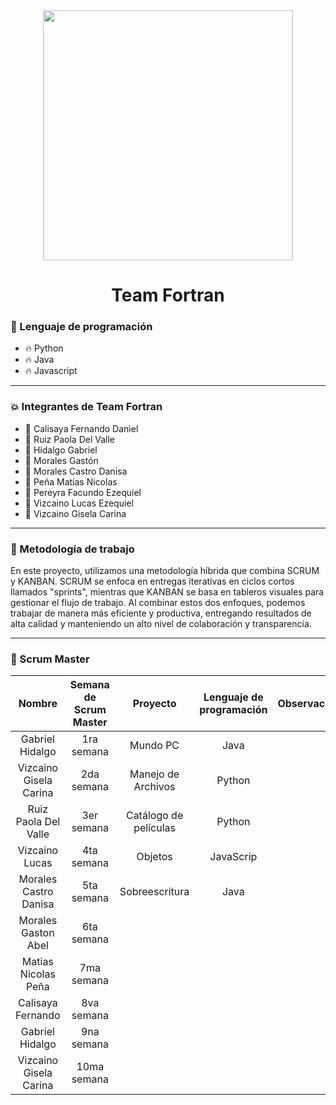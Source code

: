 <div id="header" align="center">
    <img src="https://media.giphy.com/media/2IudUHdI075HL02Pkk/giphy.gif" width="400"/ autoplay>
    <br>
    <h1 align="center">
        Team Fortran
    </h1>
</div>


### :page_with_curl: Lenguaje de programación

- :fire: Python
- :fire: Java
- :fire: Javascript

---

### :collision: Integrantes de Team Fortran

- :star2: Calisaya Fernando Daniel
- :star2: Ruiz Paola Del Valle
- :star2: Hidalgo Gabriel 
- :star2: Morales Gastón
- :star2: Morales Castro Danisa 
- :star2: Peña Matías Nicolas
- :star2: Pereyra Facundo Ezequiel 
- :star2: Vizcaino Lucas Ezequiel
- :star2: Vizcaino Gisela Carina

--- 

### :raised_hands: Metodología de trabajo

En este proyecto, utilizamos una metodología híbrida que combina SCRUM y KANBAN. SCRUM se enfoca en entregas iterativas en ciclos cortos llamados "sprints", mientras que KANBAN se basa en tableros visuales para gestionar el flujo de trabajo. Al combinar estos dos enfoques, podemos trabajar de manera más eficiente y productiva, entregando resultados de alta calidad y manteniendo un alto nivel de colaboración y transparencia.

---

### :dizzy: Scrum Master

| Nombre | Semana de Scrum Master | Proyecto | Lenguaje de programación | Observación |
|:---:|:---:|:---:|:---:|:---:|
| Gabriel Hidalgo  | 1ra semana | Mundo PC | Java |  |
| Vizcaino Gisela Carina | 2da semana  | Manejo de Archivos | Python |  |
| Ruiz Paola Del Valle | 3er semana  | Catálogo de películas | Python |  |
| Vizcaino Lucas |  4ta semana  | Objetos | JavaScrip |  |
| Morales Castro Danisa |  5ta semana  | Sobreescritura | Java |  |
| Morales Gaston Abel |  6ta semana  | | |  |
|  Matias Nicolas Peña |  7ma semana  | | |  |
|  Calisaya Fernando |  8va semana  | | |  |
| Gabriel Hidalgo |  9na semana  | | |  |
| Vizcaino Gisela Carina |  10ma semana  | | |  |

